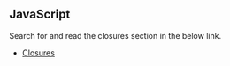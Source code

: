 ## JavaScript
Search for and read the closures section in the below link.

* [Closures](https://medium.freecodecamp.org/the-definitive-javascript-handbook-for-a-developer-interview-44ffc6aeb54e)